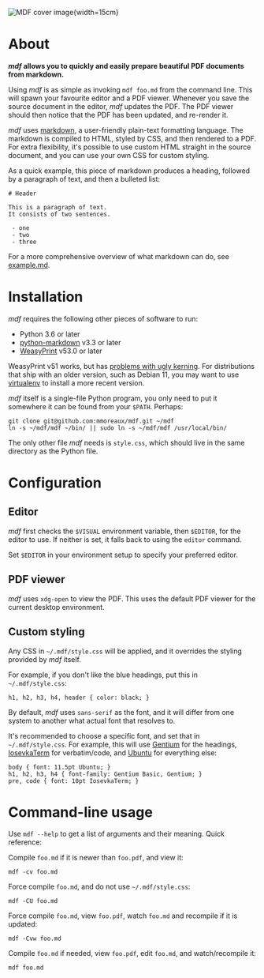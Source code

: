 ![MDF cover image](https://moreaux.nl/projects/mdf/github.png){width=15cm}

# About

**_mdf_ allows you to quickly and easily prepare beautiful PDF documents from markdown.**

Using _mdf_ is as simple as invoking `mdf foo.md` from the command line.
This will spawn your favourite editor and a PDF viewer.
Whenever you save the source document in the editor, _mdf_ updates the PDF.
The PDF viewer should then notice that the PDF has been updated, and re-render it.

_mdf_ uses [markdown](https://en.wikipedia.org/wiki/Markdown), a user-friendly plain-text formatting language.
The markdown is compiled to HTML, styled by CSS, and then rendered to a PDF.
For extra flexibility, it's possible to use custom HTML straight in the source document, and you can use your own CSS for custom styling.

As a quick example, this piece of markdown produces a heading, followed by a paragraph of text, and then a bulleted list:

```
# Header

This is a paragraph of text.
It consists of two sentences.

 - one
 - two
 - three
```

For a more comprehensive overview of what markdown can do, see [example.md](example.md).



# Installation

_mdf_ requires the following other pieces of software to run:

 - Python 3.6 or later
 - [python-markdown](https://github.com/Python-Markdown/markdown) v3.3 or later
 - [WeasyPrint](https://github.com/Kozea/WeasyPrint) v53.0 or later

WeasyPrint v51 works, but has [problems with ugly kerning](https://github.com/Kozea/WeasyPrint/issues/1199).
For distributions that ship with an older version, such as Debian 11, you may want to use [virtualenv](https://docs.python.org/3/library/venv.html) to install a more recent version.

_mdf_ itself is a single-file Python program, you only need to put it somewhere it can be found from your `$PATH`.
Perhaps:

```
git clone git@github.com:mmoreaux/mdf.git ~/mdf
ln -s ~/mdf/mdf ~/bin/ || sudo ln -s ~/mdf/mdf /usr/local/bin/
```

The only other file _mdf_ needs is `style.css`, which should live in the same directory as the Python file.



# Configuration

## Editor

_mdf_ first checks the `$VISUAL` environment variable, then `$EDITOR`, for the editor to use.
If neither is set, it falls back to using the `editor` command.

Set `$EDITOR` in your environment setup to specify your preferred editor.


## PDF viewer

_mdf_ uses `xdg-open` to view the PDF.
This uses the default PDF viewer for the current desktop environment.


## Custom styling

Any CSS in `~/.mdf/style.css` will be applied, and it overrides the styling provided by _mdf_ itself.

For example, if you don't like the blue headings, put this in `~/.mdf/style.css`:
```
h1, h2, h3, h4, header { color: black; }
```

By default, _mdf_ uses `sans-serif` as the font, and it will differ from one system to another what actual font that resolves to.

It's recommended to choose a specific font, and set that in `~/.mdf/style.css`.
For example, this will use [Gentium](https://fonts.google.com/specimen/Gentium+Basic) for the headings, [IosevkaTerm](https://typeof.net/Iosevka/) for verbatim/code, and [Ubuntu](https://fonts.google.com/specimen/Ubuntu) for everything else:

```
body { font: 11.5pt Ubuntu; } 
h1, h2, h3, h4 { font-family: Gentium Basic, Gentium; }
pre, code { font: 10pt IosevkaTerm; }
```



# Command-line usage

Use `mdf --help` to get a list of arguments and their meaning. Quick reference:

Compile `foo.md` if it is newer than `foo.pdf`, and view it:
```
mdf -cv foo.md
```

Force compile `foo.md`, and do not use `~/.mdf/style.css`:
```
mdf -CU foo.md
```

Force compile `foo.md`, view `foo.pdf`, watch `foo.md` and recompile if it is updated:
```
mdf -Cvw foo.md
```

Compile `foo.md` if needed, view `foo.pdf`, edit `foo.md`, and watch/recompile it:
```
mdf foo.md
```
